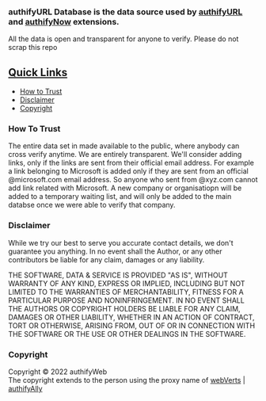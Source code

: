 <h3>authifyURL Database is the data source used by <a href ="https://authifyweb.github.io/authifyURL/"> authifyURL</a> and <a href ="https://github.com/authifyWeb/authifyNow"> authifyNow</a> extensions.</h3> 

All the data is open and transparent for anyone to verify. 
Please do not scrap this repo 
## <ins>Quick Links</ins>


* [How to Trust](https://github.com/authifyWeb/authifyURL-Database#how-to-trust)
* [Disclaimer](https://github.com/authifyWeb/authifyURL-Database#disclaimer)
* [Copyright](https://github.com/authifyWeb/authifyURL-Database#copyright)





### How To Trust
The entire data set in made available to the public, where anybody can cross verify anytime. We are entirely transparent. We'll consider adding links, only if the links are sent from their official email address. For example a link belonging to Microsoft is added only if they are sent from an official @microsoft.com email address. So anyone who sent from @xyz.com cannot add link related with Microsoft. A new company or organisatiopn will be added to a temporary waiting list, and will only be added to the main databse once we were able to verify that company. 

### Disclaimer
While we try our best to serve you accurate contact details, we don't guarantee you anything. In no event shall the Author, or any other contributors be liable for any claim, damages or any liability.

THE SOFTWARE, DATA & SERVICE IS PROVIDED "AS IS", WITHOUT WARRANTY OF ANY KIND, EXPRESS OR IMPLIED, INCLUDING BUT NOT LIMITED TO THE WARRANTIES OF MERCHANTABILITY, FITNESS FOR A PARTICULAR PURPOSE AND NONINFRINGEMENT. IN NO EVENT SHALL THE AUTHORS OR COPYRIGHT HOLDERS BE LIABLE FOR ANY CLAIM, DAMAGES OR OTHER LIABILITY, WHETHER IN AN ACTION OF CONTRACT, TORT OR OTHERWISE, ARISING FROM, OUT OF OR IN CONNECTION WITH THE SOFTWARE OR THE USE OR OTHER DEALINGS IN THE SOFTWARE.

### Copyright

Copyright © 2022 authifyWeb <br>
The copyright extends to the person using the proxy name of [webVerts](https://github.com/webVerts) | [authifyAlly](https://github.com/authifyAlly)
